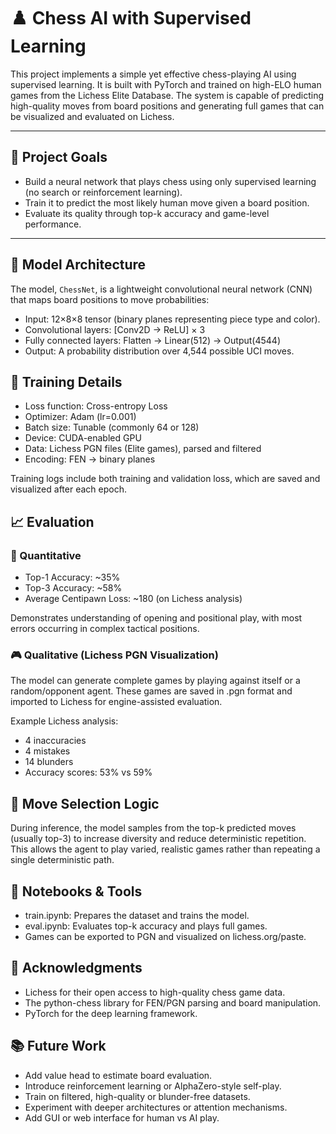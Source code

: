 # ♟️ Chess AI with Supervised Learning

This project implements a simple yet effective chess-playing AI using supervised learning. It is built with PyTorch and trained on high-ELO human games from the Lichess Elite Database. The system is capable of predicting high-quality moves from board positions and generating full games that can be visualized and evaluated on Lichess.

---

## 📌 Project Goals

- Build a neural network that plays chess using only supervised learning (no search or reinforcement learning).
- Train it to predict the most likely human move given a board position.
- Evaluate its quality through top-k accuracy and game-level performance.

---

## 🧠 Model Architecture

The model, `ChessNet`, is a lightweight convolutional neural network (CNN) that maps board positions to move probabilities:
- Input: 12×8×8 tensor (binary planes representing piece type and color).
- Convolutional layers: [Conv2D → ReLU] × 3
- Fully connected layers: Flatten → Linear(512) → Output(4544)
- Output: A probability distribution over 4,544 possible UCI moves.

## 🧪 Training Details

- Loss function: Cross-entropy Loss
- Optimizer: Adam (lr=0.001)
- Batch size: Tunable (commonly 64 or 128)
- Device: CUDA-enabled GPU
- Data: Lichess PGN files (Elite games), parsed and filtered
- Encoding: FEN → binary planes

Training logs include both training and validation loss, which are saved and visualized after each epoch.

## 📈 Evaluation
### 🔢 Quantitative

- Top-1 Accuracy: ~35%
- Top-3 Accuracy: ~58%
- Average Centipawn Loss: ~180 (on Lichess analysis)

Demonstrates understanding of opening and positional play, with most errors occurring in complex tactical positions.

### 🎮 Qualitative (Lichess PGN Visualization)

The model can generate complete games by playing against itself or a random/opponent agent. These games are saved in .pgn format and imported to Lichess for engine-assisted evaluation.

Example Lichess analysis:
- 4 inaccuracies
- 4 mistakes
- 14 blunders
- Accuracy scores: 53% vs 59%

## 🔁 Move Selection Logic
During inference, the model samples from the top-k predicted moves (usually top-3) to increase diversity and reduce deterministic repetition. This allows the agent to play varied, realistic games rather than repeating a single deterministic path.

## 🧰 Notebooks & Tools
- train.ipynb: Prepares the dataset and trains the model.
- eval.ipynb: Evaluates top-k accuracy and plays full games.
- Games can be exported to PGN and visualized on lichess.org/paste.

## 🤝 Acknowledgments
- Lichess for their open access to high-quality chess game data.
- The python-chess library for FEN/PGN parsing and board manipulation.
- PyTorch for the deep learning framework.

## 📚 Future Work
- Add value head to estimate board evaluation.
- Introduce reinforcement learning or AlphaZero-style self-play.
- Train on filtered, high-quality or blunder-free datasets.
- Experiment with deeper architectures or attention mechanisms.
- Add GUI or web interface for human vs AI play.